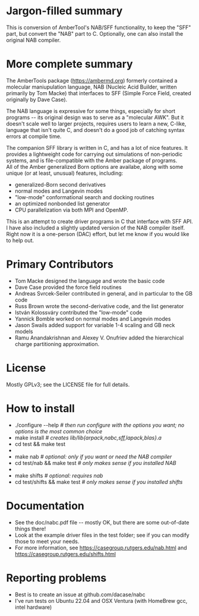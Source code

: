 
# Jargon-filled summary
This is conversion of AmberTool's NAB/SFF functionality, to keep the "SFF" part,
but convert the "NAB" part to C.  Optionally, one can also install the
original NAB compiler.

# More complete summary
The AmberTools package (https://ambermd.org) formerly contained a molecular
maniupulation language, NAB (Nucleic Acid Builder, written primarily by Tom
Macke) that interfaces to SFF (Simple Force Field, created originally by
Dave Case).

The NAB language is expressive for some things, especially for short
programs -- its original design was to serve as a "molecular AWK".  But it
doesn't scale well to larger projects, requires users to learn a new,
C-like, language that isn't quite C, and doesn't do a good job of catching
syntax errors at compile time.

The companion SFF library is written in C, and has a lot of nice features.
It provides a lightweight code for carrying out simulations of non-periodic
systems, and is file-compatible with the Amber package of programs.  
All of the Amber generalized Born options are availabe, along with
some unique (or at least, unusual) features, including:

* generalized-Born second derivatives
* normal modes and Langevin modes
* "low-mode" conformational search and docking routines
* an optimized nonbonded list generator
* CPU parallelization via both MPI and OpenMP.

This is an attempt to create driver programs in C that interface with SFF
API.  I have also included a slightly updated version of the NAB compiler
itself.  Right now it is a one-person (DAC) effort, but let me know if you
would like to help out.  

# Primary Contributors

*  Tom Macke designed the language and wrote the basic code
*  Dave Case provided the force field routines
*  Andreas Svrcek-Seiler contributed in general, and in particular to the GB code
*  Russ Brown wrote the second-derivative code, and the list generator
*  István Kolossváry contributed the "low-mode" code
*  Yannick Bomble worked on normal modes and Langevin modes
*  Jason Swails added support for variable 1-4 scaling and GB neck models
*  Ramu Anandakrishnan and Alexey V. Onufriev added the hierarchical charge partitioning approximation. 

# License
Mostly GPLv3; see the LICENSE file for full details.

# How to install

*  ./configure --help   *# then run configure with the options you want; no options is the most common choice*
*  make install   *# creates lib/lib{arpack,nabc,sff,lapack,blas}.a*
*  cd test && make test  
*
*  make nab  *# optional: only if you want or need the NAB compiler*
*  cd test/nab && make test  *# only makes sense if you installed NAB*
*
*  make shifts  *# optional: requires nab*
*  cd test/shifts && make test  *# only makes sense if you installed shifts*

# Documentation

* See the doc/nabc.pdf file -- mostly OK, but there are some out-of-date things there!
* Look at the example driver files in the test folder; see if you can modify those to meet your needs.
* For more information, see https://casegroup.rutgers.edu/nab.html and https://casegroup.rutgers.edu/shifts.html

# Reporting problems

* Best is to create an issue at github.com/dacase/nabc
* I've run tests on Ubuntu 22.04 and OSX Ventura (with HomeBrew gcc, intel hardware)
